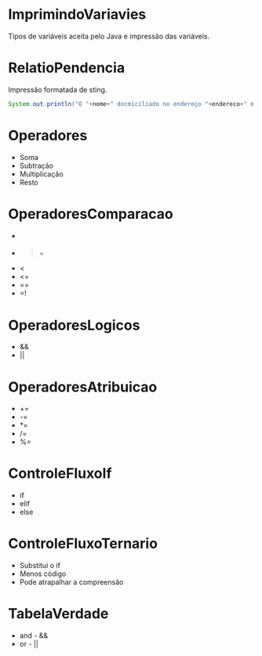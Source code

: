 


# ImprimindoVariavies
Tipos de variáveis aceita pelo Java e impressão das variáveis.

# RelatioPendencia
Impressão formatada de sting.
```java
System.out.println("O "+nome+" docmiciliado no endereço "+endereco+" e telefone "+telefone+" não possui pendências 1");
```

# Operadores
* Soma
* Subtração
* Multiplicação
* Resto

# OperadoresComparacao
* >
* >=
* <
* <=
* ==
* =!

# OperadoresLogicos
* &&
* ||

# OperadoresAtribuicao
* +=
* -=
* *=
* /=
* %=

# ControleFluxoIf
* if
* elif
* else

# ControleFluxoTernario
* Substitui o if
* Menos código
* Pode atrapalhar a compreensão

# TabelaVerdade
* and - &&
* or - || 